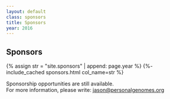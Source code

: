 ```yaml
---
layout: default
class: sponsors
title: Sponsors
year: 2016
---
```


<h2>Sponsors</h2>

{% assign str = "site.sponsors" | append: page.year %}
{%- include_cached sponsors.html col_name=str %}

<p class="collections-tag">Sponsorship opportunities are still available.<br>
For more information, please write: <a href="mailto:jason@personalgenomes.org">jason@personalgenomes.org</a></p>
